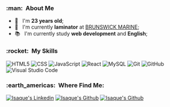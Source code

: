 <h3> :man: &nbsp;About Me </h3>

- 🧑 &nbsp; I'm **23 years old**;
- 💼 &nbsp; I'm currently **laminator** at <a href="https://www.brunswick.com/">BRUNSWICK MARINE</a>; 
- 📚 &nbsp; I'm currently study **web development** and **English**;

<h3> :rocket: &nbsp;My Skills </h3>

  ![HTML5](https://img.shields.io/badge/-HTML5-333333?style=flat&logo=HTML5)
  ![CSS](https://img.shields.io/badge/-CSS-333333?style=flat&logo=CSS3&logoColor=1572B6)
  ![JavaScript](https://img.shields.io/badge/-JavaScript-333333?style=flat&logo=javascript)
  ![React](https://img.shields.io/badge/-React-333333?style=flat&logo=react)
  ![MySQL](https://img.shields.io/badge/-MySQL-333333?style=flat&logo=mysql)
  ![Git](https://img.shields.io/badge/-Git-333333?style=flat&logo=git)
  ![GitHub](https://img.shields.io/badge/-GitHub-333333?style=flat&logo=github)
  ![Visual Studio Code](https://img.shields.io/badge/-Visual%20Studio%20Code-333333?style=flat&logo=visual-studio-code&logoColor=007ACC)

<h3> :earth_americas: &nbsp;Where Find Me: </h3> 

[![Isaque's Linkedin](https://img.shields.io/badge/-isaqueback-blue?style=flat-square&logo=Linkedin&logoColor=white&link=https://www.linkedin.com/in/isaqueback/)](https://www.linkedin.com/in/isaqueback/)
[![Isaque's Github](https://img.shields.io/badge/-isa.quecosta00@email.com-006bed?style=flat-square&logo=Gmail&logoColor=white&link=mailto:isa.quecosta00@gmail.com)](mailto:isa.quecosta00@gmail.com)
[![Isaque's Github]( https://img.shields.io/github/followers/isaqueback?label=follow&style=social)](https://github.com/isaqueback)
